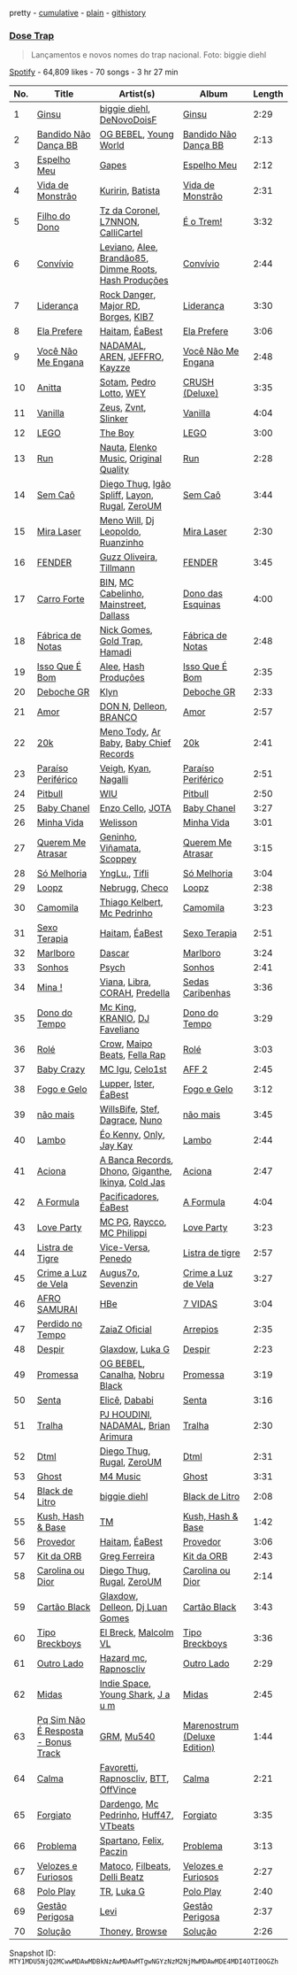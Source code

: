 pretty - [cumulative](/playlists/cumulative/37i9dQZF1DWWlW7KLhEhCZ.md) - [plain](/playlists/plain/37i9dQZF1DWWlW7KLhEhCZ) - [githistory](https://github.githistory.xyz/mackorone/spotify-playlist-archive/blob/main/playlists/plain/37i9dQZF1DWWlW7KLhEhCZ)

### [Dose Trap](https://open.spotify.com/playlist/37i9dQZF1DWWlW7KLhEhCZ)

> Lançamentos e novos nomes do trap nacional\. Foto: biggie diehl

[Spotify](https://open.spotify.com/user/spotify) - 64,809 likes - 70 songs - 3 hr 27 min

| No. | Title | Artist(s) | Album | Length |
|---|---|---|---|---|
| 1 | [Ginsu](https://open.spotify.com/track/7KoyckorHJQITxpNKlgLGd) | [biggie diehl](https://open.spotify.com/artist/4EEMmF8KqAKox5uogK8uhy), [DeNovoDoisF](https://open.spotify.com/artist/0lSios2UWNFih3tmKigSSW) | [Ginsu](https://open.spotify.com/album/71PoZjLjVVPlP9sZaan8Zt) | 2:29 |
| 2 | [Bandido Não Dança BB](https://open.spotify.com/track/57WYicG97oHBu0uJgd6u38) | [OG BEBEL](https://open.spotify.com/artist/00DTlsaKlzH3JrAjgU61Ha), [Young World](https://open.spotify.com/artist/3xryEc7ue6lV1kr3dp5PXY) | [Bandido Não Dança BB](https://open.spotify.com/album/3DF7jgjk6GJP0zrAmp2HGu) | 2:13 |
| 3 | [Espelho Meu](https://open.spotify.com/track/5i0ngsSwZMnYAZ9dLSg69f) | [Gapes](https://open.spotify.com/artist/3ADff4whbAS71o4L1B3vYu) | [Espelho Meu](https://open.spotify.com/album/1mjgSHNATnRWSqO7YJ7P9k) | 2:12 |
| 4 | [Vida de Monstrão](https://open.spotify.com/track/2RsjzV7yDdEsDSLoa1QZIP) | [Kuririn](https://open.spotify.com/artist/6R85n4akSmUKlnYZ2QnzmC), [Batista](https://open.spotify.com/artist/5P7LznAMG6vFpraIIoE3qp) | [Vida de Monstrão](https://open.spotify.com/album/26BZ117xBz1JYcK6q1HXLy) | 2:31 |
| 5 | [Filho do Dono](https://open.spotify.com/track/40TTpkt2jMUr9wDeZPcQD6) | [Tz da Coronel](https://open.spotify.com/artist/3lIU3RoZiHen1QXAQ3KQ9e), [L7NNON](https://open.spotify.com/artist/0JjPiLQNgAFaEkwoy56B1C), [CalliCartel](https://open.spotify.com/artist/0s5MMDYKWYf4XksClf5Oiq) | [É o Trem!](https://open.spotify.com/album/0D14aOyRKsQkrFVrB5idpx) | 3:32 |
| 6 | [Convívio](https://open.spotify.com/track/5nlrwiY4oXwJVn44f7QXVm) | [Leviano](https://open.spotify.com/artist/0xEdwBYYjxw6wk179Tq2sJ), [Alee](https://open.spotify.com/artist/6rk6Izp6o42fUdE0jRqAP4), [Brandão85](https://open.spotify.com/artist/2KwQkyJzT9r6Hh56jtfuse), [Dimme Roots](https://open.spotify.com/artist/4TNnhByA0EyFuJojfULhkz), [Hash Produções](https://open.spotify.com/artist/4BZ0ACrHCLropCpHJypPvV) | [Convívio](https://open.spotify.com/album/34zKJ185WkkKkeIYh3mYdF) | 2:44 |
| 7 | [Liderança](https://open.spotify.com/track/7dKz6xy1ZMywmrrP5HMw8u) | [Rock Danger](https://open.spotify.com/artist/1mjuRRMumbLmGmHmYvMDcb), [Major RD](https://open.spotify.com/artist/76hYPcWML9NGEh8LashwT5), [Borges](https://open.spotify.com/artist/6jBww4kwlSrjaNYP7AQPtX), [KIB7](https://open.spotify.com/artist/7lSYO6wq6ueSYYIEUbF92u) | [Liderança](https://open.spotify.com/album/1VnaJPgFvfAzcQaegraRDc) | 3:30 |
| 8 | [Ela Prefere](https://open.spotify.com/track/0EqGh9MPhGIl9YpDtISXzs) | [Haitam](https://open.spotify.com/artist/3J0t4JNgTyjwqRaXo5pNlW), [ÉaBest](https://open.spotify.com/artist/7skt0YXuBGQZr4LGkyTShp) | [Ela Prefere](https://open.spotify.com/album/5ssmX17KaFCnjYIPlGzNZH) | 3:06 |
| 9 | [Você Não Me Engana](https://open.spotify.com/track/0l6kyN9OGEeItNfAG8fBcT) | [NADAMAL](https://open.spotify.com/artist/3YVxmhkewoRHu8WFgWlCb7), [AREN](https://open.spotify.com/artist/31QiBU59hNzPdCfPpRXykC), [JEFFRO](https://open.spotify.com/artist/5jkObTziesSFoINHI1ZVUi), [Kayzze](https://open.spotify.com/artist/6g8qnSLnS0JoejFF4ulUBy) | [Você Não Me Engana](https://open.spotify.com/album/0CpgmuuB9cSB1tQbkTmydY) | 2:48 |
| 10 | [Anitta](https://open.spotify.com/track/0yWbax8mSylkgSmENayaMK) | [Sotam](https://open.spotify.com/artist/0xKbHuoAoxvPu5uGax4d9l), [Pedro Lotto](https://open.spotify.com/artist/23ot0eI6ByBW6LrlBfr2bm), [WEY](https://open.spotify.com/artist/6nZ39vMOOOgXQ471Jy5jhR) | [CRUSH \(Deluxe\)](https://open.spotify.com/album/2ukPa1F8geGxLMNzIDf0E9) | 3:35 |
| 11 | [Vanilla](https://open.spotify.com/track/7H37PKMcPFhKOL1Lrw55lC) | [Zeus](https://open.spotify.com/artist/5kgI1wqNVu9xTVu6yO4nQG), [Zvnt](https://open.spotify.com/artist/7IAvWOym99EaN5yJShXCDZ), [Slinker](https://open.spotify.com/artist/11flj5oByHLQ99jY86CMnG) | [Vanilla](https://open.spotify.com/album/5WLG7MNwrRUbRhYJpC6tlA) | 4:04 |
| 12 | [LEGO](https://open.spotify.com/track/0w8qTS5ZNeB7kDOIyUyzNt) | [The Boy](https://open.spotify.com/artist/2RDrgRouTQ289ET075WYuC) | [LEGO](https://open.spotify.com/album/6WKEiUJP8w1DiGPioPV5tW) | 3:00 |
| 13 | [Run](https://open.spotify.com/track/6uJG0R5QFvJXbp2KLZrBFy) | [Nauta](https://open.spotify.com/artist/4AgzhiI0w5c5simIeNuyh4), [Elenko Music](https://open.spotify.com/artist/6OAAuXhPzzofYSaiIGHasL), [Original Quality](https://open.spotify.com/artist/5ZTnWo7IY6rdIxm6aTSR84) | [Run](https://open.spotify.com/album/28FU9DxhpBwAy57qZHDWV0) | 2:28 |
| 14 | [Sem Caô](https://open.spotify.com/track/0zWSf9ioU5adUq5OBchHVn) | [Diego Thug](https://open.spotify.com/artist/4XJyjyOJnsvtZEi5isgKSw), [Igão Spliff](https://open.spotify.com/artist/5JK0D8vobAenISPqlnWa2A), [Layon](https://open.spotify.com/artist/2R1MjyjeU1hAm7EFGN6TDf), [Rugal](https://open.spotify.com/artist/2rI145bvCczreyC9mvk9hy), [ZeroUM](https://open.spotify.com/artist/6iMqvz6RouFq1o4IHJ7HVy) | [Sem Caô](https://open.spotify.com/album/6JJwqsviVDMojkysME4c66) | 3:44 |
| 15 | [Mira Laser](https://open.spotify.com/track/12WxZikyM1bOt0WZmI98aQ) | [Meno Will](https://open.spotify.com/artist/2WSCexbkl1P97BKo4FU2QE), [Dj Leopoldo](https://open.spotify.com/artist/2M52eKgaUDTtOV11sxXk1o), [Ruanzinho](https://open.spotify.com/artist/3F6YQLCVjGIS7MHQnFOd61) | [Mira Laser](https://open.spotify.com/album/6G7llM9QAMg8qbMTzmNcJ9) | 2:30 |
| 16 | [FENDER](https://open.spotify.com/track/4pHIhcENDNyf9gThecGMYk) | [Guzz Oliveira](https://open.spotify.com/artist/466UpoPW1TvZFHLP9KDjtN), [Tillmann](https://open.spotify.com/artist/4ozkb2MvrszWeLI6moQi8h) | [FENDER](https://open.spotify.com/album/0VkYr5Suniyl9CWt3g3v86) | 3:45 |
| 17 | [Carro Forte](https://open.spotify.com/track/1TL33F4bcT9fZPSqvUbFV5) | [BIN](https://open.spotify.com/artist/1WXbiUMl1AT9Inb619xPUg), [MC Cabelinho](https://open.spotify.com/artist/1WQBwwssN6r8DSjUlkyUGW), [Mainstreet](https://open.spotify.com/artist/25XJqeReVV38w0tR04GGBd), [Dallass](https://open.spotify.com/artist/4LAFtDzlQM89xov636hMVv) | [Dono das Esquinas](https://open.spotify.com/album/1A0a8bYGqm5tC4vgSnvDmK) | 4:00 |
| 18 | [Fábrica de Notas](https://open.spotify.com/track/3ZondRd3t9BzoWvpERYuoF) | [Nick Gomes](https://open.spotify.com/artist/3d52XAFoEyraIeu5qDSosa), [Gold Trap](https://open.spotify.com/artist/1ZBuX2PCFjGXvgODJDuXkU), [Hamadi](https://open.spotify.com/artist/0GNVXhyrk0aYAG2O9rRt04) | [Fábrica de Notas](https://open.spotify.com/album/2Dy5vNT1vc5HHaqAevpPSC) | 2:48 |
| 19 | [Isso Que É Bom](https://open.spotify.com/track/2LUj933qs4IEFzSLLS9aJS) | [Alee](https://open.spotify.com/artist/6rk6Izp6o42fUdE0jRqAP4), [Hash Produções](https://open.spotify.com/artist/4BZ0ACrHCLropCpHJypPvV) | [Isso Que É Bom](https://open.spotify.com/album/5FtV4axHZhRLHjT33tpaMk) | 2:35 |
| 20 | [Deboche GR](https://open.spotify.com/track/7fNZClKkZxjWr5NEOAOjrN) | [Klyn](https://open.spotify.com/artist/01dmDF9czGp6mlNKFeD1cm) | [Deboche GR](https://open.spotify.com/album/0j4gRJQhT5ONxa2sMs5Myz) | 2:33 |
| 21 | [Amor](https://open.spotify.com/track/7LrazjKDQBrzDkm0yqaNNl) | [DON N](https://open.spotify.com/artist/7nXebEUW7acI1RixBIKEA1), [Delleon](https://open.spotify.com/artist/5qfEsHuNWVkGs5diuRf5OK), [BRANCO](https://open.spotify.com/artist/3gBGVgIX66bvkH5nEil5Lz) | [Amor](https://open.spotify.com/album/6Gx63T9Zq4K6XqsuWZVRJu) | 2:57 |
| 22 | [20k](https://open.spotify.com/track/5jQrHKl7ehUznLOjbqQMOl) | [Meno Tody](https://open.spotify.com/artist/2mNP0EIVZICxF8NJ46SG0L), [Ar Baby](https://open.spotify.com/artist/2AT3153fquK7QLZYfOLi9K), [Baby Chief Records](https://open.spotify.com/artist/1kytZpbYcSINavzrDrfpDd) | [20k](https://open.spotify.com/album/5Mg7iSImJ358j645v2jTKx) | 2:41 |
| 23 | [Paraíso Periférico](https://open.spotify.com/track/0piW8h3hjHkKfEJu6LzU7j) | [Veigh](https://open.spotify.com/artist/4YqwRbMLqGHRHLS1w2ZKse), [Kyan](https://open.spotify.com/artist/05qCf6M7E7AxizHVmrcPqh), [Nagalli](https://open.spotify.com/artist/6TPJK8tv3AKKSsw0lENTQk) | [Paraíso Periférico](https://open.spotify.com/album/1TQdoLB4Ys0i4qCw693kZR) | 2:51 |
| 24 | [Pitbull](https://open.spotify.com/track/4BbZUFzlbx4mVR1r0Z35x2) | [WIU](https://open.spotify.com/artist/3MrDVzg7ZXaYMyQmbDInr7) | [Pitbull](https://open.spotify.com/album/6EwvwqxByg8Ll9VJmeqBcc) | 2:50 |
| 25 | [Baby Chanel](https://open.spotify.com/track/67REt5dJAxe4CpiwGtQtSg) | [Enzo Cello](https://open.spotify.com/artist/5d6V3NZSeR7XZmEkf8inaU), [JOTA](https://open.spotify.com/artist/4uT4e6Xj84gS0G3PrBw9Fk) | [Baby Chanel](https://open.spotify.com/album/02QW04fOuRwHm41NWdYzuc) | 3:27 |
| 26 | [Minha Vida](https://open.spotify.com/track/2NIwJ0BXryqFfArHKCPiV1) | [Welisson](https://open.spotify.com/artist/0a7FE3vf12P5MRkp6eYwBQ) | [Minha Vida](https://open.spotify.com/album/6vituzkW1HmE4WTv8nqCpN) | 3:01 |
| 27 | [Querem Me Atrasar](https://open.spotify.com/track/2BF32XzVlYYdjRAb5C2fJQ) | [Geninho](https://open.spotify.com/artist/4bLNPnwrhcXfY6RYrPqemy), [Viñamata](https://open.spotify.com/artist/5rpXRksG6PDOhZgRK9iaBC), [Scoppey](https://open.spotify.com/artist/70SW7kxgroNfFqOB2IFHz5) | [Querem Me Atrasar](https://open.spotify.com/album/5eSLVHJDlLp5FLndtzS9Tj) | 3:15 |
| 28 | [Só Melhoria](https://open.spotify.com/track/0ThZimTDpDOcFeh7SbIUZU) | [YngLu.](https://open.spotify.com/artist/2PfM7oa1J4LuIEdTrwJ4ZH), [Tifli](https://open.spotify.com/artist/0ldh1JBzb2SEDjaqFP5Y8h) | [Só Melhoria](https://open.spotify.com/album/6wANtceggS1duh3n9Rn4D5) | 3:04 |
| 29 | [Loopz](https://open.spotify.com/track/2mheIaHBWW040BPzf1bG0C) | [Nebrugg](https://open.spotify.com/artist/2UD8upUvL1eqllSlMpDIeC), [Checo](https://open.spotify.com/artist/07s80klBJroLH5WqnVIyeB) | [Loopz](https://open.spotify.com/album/6Xhsd7VbqyhlSbSwIpn2Ky) | 2:38 |
| 30 | [Camomila](https://open.spotify.com/track/5GA2k3zSZ8QcpA7U5mKefj) | [Thiago Kelbert](https://open.spotify.com/artist/54rY6D7VjLPPMTZqCeVkVa), [Mc Pedrinho](https://open.spotify.com/artist/1etNnR2SdlelBQAICa2Q5m) | [Camomila](https://open.spotify.com/album/46ZFMknkTMreOd2ErKTo0W) | 3:23 |
| 31 | [Sexo Terapia](https://open.spotify.com/track/6dJvdQ1ZGRXFhcBCVN6nFd) | [Haitam](https://open.spotify.com/artist/3J0t4JNgTyjwqRaXo5pNlW), [ÉaBest](https://open.spotify.com/artist/7skt0YXuBGQZr4LGkyTShp) | [Sexo Terapia](https://open.spotify.com/album/6Ii63RpYmuWMloPUXu5RZi) | 2:51 |
| 32 | [Marlboro](https://open.spotify.com/track/6PSqBf9CgUhXmp87c78dSP) | [Dascar](https://open.spotify.com/artist/4xMLWhVR0oGEfR4jh6Bni6) | [Marlboro](https://open.spotify.com/album/0kOOqnjpRZSp3MWSntd3qd) | 3:24 |
| 33 | [Sonhos](https://open.spotify.com/track/7hFAchNP8a1AwrLsPqqVvf) | [Psych](https://open.spotify.com/artist/56cqVCO3vabMghliZvW9S1) | [Sonhos](https://open.spotify.com/album/75qLs9R0LxTeCYn0onmOgl) | 2:41 |
| 34 | [Mina !](https://open.spotify.com/track/5KSHMmsuvSbjGPo0zIR3Kw) | [Viana](https://open.spotify.com/artist/1b0BeyC09jlLynQMAdAgmt), [Libra](https://open.spotify.com/artist/23hcgNPBDfBMUUTzNxo5me), [CORAH](https://open.spotify.com/artist/1FkvSTS3hFxof9SbRYgXq4), [Predella](https://open.spotify.com/artist/3lMQtpA4i6FrIe6DmDfDVa) | [Sedas Caribenhas](https://open.spotify.com/album/1gj94KKulGfMVINrsWqLEG) | 3:36 |
| 35 | [Dono do Tempo](https://open.spotify.com/track/1XEy922wlmhiOW1TQoW3BZ) | [Mc King](https://open.spotify.com/artist/1g2Y9BdMQmy2dp5oLbInjz), [KRANIO](https://open.spotify.com/artist/6J1S0t1vRR7f6wcTWh4Qql), [DJ Faveliano](https://open.spotify.com/artist/53SS1Ab7P1dG97hT8jwAKQ) | [Dono do Tempo](https://open.spotify.com/album/0t34IJmpRmUsiSbBwpTNg1) | 3:29 |
| 36 | [Rolé](https://open.spotify.com/track/1MnXqBay7lHiPyGSAopddT) | [Crow](https://open.spotify.com/artist/44pAmp33rQVeeIcgkHt3bS), [Maipo Beats](https://open.spotify.com/artist/63BTHXg5UTtmmAiAGc0fQx), [Fella Rap](https://open.spotify.com/artist/0qdqMdbxiKiRrQ84Z8RRhB) | [Rolé](https://open.spotify.com/album/7lRaIN76XyE7zWrI5caGAG) | 3:03 |
| 37 | [Baby Crazy](https://open.spotify.com/track/4vnndKSuCrTU2A1Zoy34kM) | [MC Igu](https://open.spotify.com/artist/5K854sjdzabwOy9KltU3Po), [Celo1st](https://open.spotify.com/artist/6RC5tRbakJ46EExHuPmxzK) | [AFF 2](https://open.spotify.com/album/5CJ0xydncC3hghAX0YXDFK) | 2:45 |
| 38 | [Fogo e Gelo](https://open.spotify.com/track/2je52ZKqo7N9aPKcsA51Hk) | [Lupper](https://open.spotify.com/artist/6xa7IcwSnl1KJSj4i7Om4Q), [Ister](https://open.spotify.com/artist/2jRQbOLfk3aOCfmWpplxNe), [ÉaBest](https://open.spotify.com/artist/7skt0YXuBGQZr4LGkyTShp) | [Fogo e Gelo](https://open.spotify.com/album/4Zx1rP91mQzZOGf3dQ5wtB) | 3:12 |
| 39 | [não mais](https://open.spotify.com/track/7dSOWUPP9KkixmLRHnmHgL) | [WillsBife](https://open.spotify.com/artist/3QlBuIqyonbRMU1yZIh7o3), [Stef](https://open.spotify.com/artist/1EMUjMLPKwHMe4tgY2szbF), [Dagrace](https://open.spotify.com/artist/5RWAfDPfPQklvfe40tNxWT), [Nuno](https://open.spotify.com/artist/1lg8hQQPsc2Qf4uiVhrqyf) | [não mais](https://open.spotify.com/album/5LXYNQNliYB8Ijp4ZRBgUi) | 3:45 |
| 40 | [Lambo](https://open.spotify.com/track/7EsBJOOyDURdHONdOr6f0w) | [Éo Kenny](https://open.spotify.com/artist/5PHltiN9B2xTiLs7Wx3BLW), [Only](https://open.spotify.com/artist/30uDJX6kWWopOA7Aq2HlJV), [Jay Kay](https://open.spotify.com/artist/1hMrgRIkEemGJWByc74Kki) | [Lambo](https://open.spotify.com/album/0PeDMcIH7ZmY9i2WVgc95S) | 2:44 |
| 41 | [Aciona](https://open.spotify.com/track/1cPOLXJ4Xs4CZScyVkLGHV) | [A Banca Records](https://open.spotify.com/artist/0Do6bAo2kcVLp7ekzypskJ), [Dhono](https://open.spotify.com/artist/6eRkkTM21mVDrWHAFl4W6j), [Giganthe](https://open.spotify.com/artist/1zChRFlMhgA4MLX0xUPSXg), [Ikinya](https://open.spotify.com/artist/3P9UYzQwlhR3HczWdbtcmU), [Cold Jas](https://open.spotify.com/artist/4QpdIDbwY9wKmcobBWYy3b) | [Aciona](https://open.spotify.com/album/3WG3OornuWvVBw7Aa6yqFy) | 2:47 |
| 42 | [A Formula](https://open.spotify.com/track/3wsrYwkv6MkBS1tkntQCXV) | [Pacificadores](https://open.spotify.com/artist/2uwIwpXUSnFLDvw6tfiX43), [ÉaBest](https://open.spotify.com/artist/7skt0YXuBGQZr4LGkyTShp) | [A Formula](https://open.spotify.com/album/098pksTeqAzmPyDsG7mCmn) | 4:04 |
| 43 | [Love Party](https://open.spotify.com/track/76GSnZgg2YEYzBfpF9lEAw) | [MC PG](https://open.spotify.com/artist/2vl278iLkl20FIEnTRDQm8), [Raycco](https://open.spotify.com/artist/4EiUouIqWkYsbRy641SgAJ), [MC Philippi](https://open.spotify.com/artist/5LHHGHsyMO0L2AiwRRVbDL) | [Love Party](https://open.spotify.com/album/0zFu9HlCCbT88wfR4RV6aX) | 3:23 |
| 44 | [Listra de Tigre](https://open.spotify.com/track/5XoZ8yU3f3JdLbQZqF4tIY) | [Vice\-Versa](https://open.spotify.com/artist/3uFYZKcA0ABjsnxzgEBhKX), [Penedo](https://open.spotify.com/artist/0OOJauiKTaXELK8I3tP24T) | [Listra de tigre](https://open.spotify.com/album/6SGNUEsaf6yOq4rY9f10md) | 2:57 |
| 45 | [Crime a Luz de Vela](https://open.spotify.com/track/4NguKvzOObYab1caQlfZhg) | [Augus7o](https://open.spotify.com/artist/78iJtzui4jnlK1KsDnlykz), [Sevenzin](https://open.spotify.com/artist/5iTwch66mSRiTljPrAnsGV) | [Crime a Luz de Vela](https://open.spotify.com/album/0WTyOIwDymle3f5DUDDorV) | 3:27 |
| 46 | [AFRO SAMURAI](https://open.spotify.com/track/5NpbSG5VbSeszEcoK4WZi9) | [HBe](https://open.spotify.com/artist/15rnS5CZKmu5FJ3fkM8C1y) | [7 VIDAS](https://open.spotify.com/album/6SGrnfR9utn4FBIaj1xGOz) | 3:04 |
| 47 | [Perdido no Tempo](https://open.spotify.com/track/7FHXiJIbam1nfZhhg3rcgk) | [ZaiaZ Oficial](https://open.spotify.com/artist/1wA1YTpr7NeuGIeL6MvePg) | [Arrepios](https://open.spotify.com/album/0QYrUzZtcbPZYNwPYE2Tr8) | 2:35 |
| 48 | [Despir](https://open.spotify.com/track/4kGqIlMJNWthcV28QY7Guf) | [Glaxdow](https://open.spotify.com/artist/3B9B025GMpqnlHUzkH06Z2), [Luka G](https://open.spotify.com/artist/7C8aOOowROEiSZ9YfhFAg9) | [Despir](https://open.spotify.com/album/16MqWmUVJDuMVkpGwpQ5qu) | 2:23 |
| 49 | [Promessa](https://open.spotify.com/track/3gIY16RKoLL7vUBDNz6eVw) | [OG BEBEL](https://open.spotify.com/artist/00DTlsaKlzH3JrAjgU61Ha), [Canalha](https://open.spotify.com/artist/6egerencVd9waJcHzuQA77), [Nobru Black](https://open.spotify.com/artist/5t7bPHYwPWyUo2J0RBUiy7) | [Promessa](https://open.spotify.com/album/2ULgsLE4yJPo8DgCthdpiF) | 3:19 |
| 50 | [Senta](https://open.spotify.com/track/7iIPFHWNQsPiefonUwoI3k) | [Elicê](https://open.spotify.com/artist/7IWi4NOiLz0JJ0qJhCYLN0), [Dababi](https://open.spotify.com/artist/54UvxZkNZlwt4Gm8JYMg0b) | [Senta](https://open.spotify.com/album/5AYk5IV25N14Qj4FUvxuYu) | 3:16 |
| 51 | [Tralha](https://open.spotify.com/track/7jImw7w9MBwdLiKktjLnhF) | [PJ HOUDINI](https://open.spotify.com/artist/3nfVTPYDnppERKGCRS4vim), [NADAMAL](https://open.spotify.com/artist/3YVxmhkewoRHu8WFgWlCb7), [Brian Arimura](https://open.spotify.com/artist/3564y3B882wmolbLQVDVzZ) | [Tralha](https://open.spotify.com/album/2vQJRbwYVrUjJB6NvpvXu0) | 2:30 |
| 52 | [Dtml](https://open.spotify.com/track/5OLrCfwG3L1Xq24FDvIyUV) | [Diego Thug](https://open.spotify.com/artist/4XJyjyOJnsvtZEi5isgKSw), [Rugal](https://open.spotify.com/artist/2rI145bvCczreyC9mvk9hy), [ZeroUM](https://open.spotify.com/artist/6iMqvz6RouFq1o4IHJ7HVy) | [Dtml](https://open.spotify.com/album/2cIDEiDekBHyduSkY1UBVX) | 2:31 |
| 53 | [Ghost](https://open.spotify.com/track/3hgzY8QU9vfmYrMKSasPo2) | [M4 Music](https://open.spotify.com/artist/5LwBAQySQWohBYpVgbrOUV) | [Ghost](https://open.spotify.com/album/67yPDH9QDsj73AFCgvjPCm) | 3:31 |
| 54 | [Black de Litro](https://open.spotify.com/track/6kDhl1A22zVNvW9AQAmGu4) | [biggie diehl](https://open.spotify.com/artist/4EEMmF8KqAKox5uogK8uhy) | [Black de Litro](https://open.spotify.com/album/7z7Ubw7DnNvnh4FngrXup4) | 2:08 |
| 55 | [Kush, Hash & Base](https://open.spotify.com/track/5aquzG1XgJPwd16QHWBbLi) | [TM](https://open.spotify.com/artist/6ZxBX1o4MP3v82Gt7eiCIA) | [Kush, Hash & Base](https://open.spotify.com/album/4eeUtuuUhaxfn1v8wsj9Np) | 1:42 |
| 56 | [Provedor](https://open.spotify.com/track/1u7TK9k79vBRkfoYY4D7FN) | [Haitam](https://open.spotify.com/artist/3J0t4JNgTyjwqRaXo5pNlW), [ÉaBest](https://open.spotify.com/artist/7skt0YXuBGQZr4LGkyTShp) | [Provedor](https://open.spotify.com/album/0als1yPY1TlyEVRqTxQ2Er) | 3:06 |
| 57 | [Kit da ORB](https://open.spotify.com/track/2qM4CuUfQv1sIKmklUPBMR) | [Greg Ferreira](https://open.spotify.com/artist/2e8RAcYXYt5IStoaaQWcG8) | [Kit da ORB](https://open.spotify.com/album/7yppu7EzK4KAoMiGtaMFHc) | 2:43 |
| 58 | [Carolina ou Dior](https://open.spotify.com/track/4Kb9HVtgY4oD0ha8N62Zrt) | [Diego Thug](https://open.spotify.com/artist/4XJyjyOJnsvtZEi5isgKSw), [Rugal](https://open.spotify.com/artist/2rI145bvCczreyC9mvk9hy), [ZeroUM](https://open.spotify.com/artist/6iMqvz6RouFq1o4IHJ7HVy) | [Carolina ou Dior](https://open.spotify.com/album/3SAbAyQwy0bKafCkjSzQ9x) | 2:14 |
| 59 | [Cartão Black](https://open.spotify.com/track/3Y6Xp7qXQdCbJHeJYjRbES) | [Glaxdow](https://open.spotify.com/artist/3B9B025GMpqnlHUzkH06Z2), [Delleon](https://open.spotify.com/artist/5qfEsHuNWVkGs5diuRf5OK), [Dj Luan Gomes](https://open.spotify.com/artist/34kJWuUS4hNN1MkqiIG0dS) | [Cartão Black](https://open.spotify.com/album/1MOUavIlCKIz9VBSpIzoGO) | 3:43 |
| 60 | [Tipo Breckboys](https://open.spotify.com/track/4a1Y0ecjGwiiyjulY4bTVI) | [El Breck](https://open.spotify.com/artist/0xZFp9Fx8xZft7R6FMxbwO), [Malcolm VL](https://open.spotify.com/artist/6pJi8PaFlp6aNvOw3e0ONm) | [Tipo Breckboys](https://open.spotify.com/album/6eoqekxTbTrmKyfmNtndow) | 3:36 |
| 61 | [Outro Lado](https://open.spotify.com/track/5NKxhHHDOiTXzpVIjAY5C5) | [Hazard mc](https://open.spotify.com/artist/2bR76ywFDr51vWwnkD7S71), [Rapnoscliv](https://open.spotify.com/artist/4Y9cxjqPg4w6fZKlgfuUcZ) | [Outro Lado](https://open.spotify.com/album/2p2AFWViHOUFePZi3Ug94I) | 2:29 |
| 62 | [Midas](https://open.spotify.com/track/0Z9GyLkufsC07ut3oYoYzQ) | [Indie Space](https://open.spotify.com/artist/0W1Rb8JlinMAExLtluwWxr), [Young Shark](https://open.spotify.com/artist/2hSVx8KJaq0tt3P2eiYT8D), [J a u m](https://open.spotify.com/artist/1IyuVaJ5TMJ9GYJBYVu5Di) | [Midas](https://open.spotify.com/album/4NCVk7TXkHFnkRfk20bQ0U) | 2:45 |
| 63 | [Pq Sim Não É Resposta \- Bonus Track](https://open.spotify.com/track/7posYYdKlbqTs1UyArE3lT) | [GRM](https://open.spotify.com/artist/5KbUwTcxIf9zO88ex1lYXr), [Mu540](https://open.spotify.com/artist/13yQqjPy4Esq0Ru3R1fipU) | [Marenostrum \(Deluxe Edition\)](https://open.spotify.com/album/6XDqJ4Ao5AF9k98lihdFiV) | 1:44 |
| 64 | [Calma](https://open.spotify.com/track/33YsNmaKW6YaZj1T8LabAn) | [Favoretti](https://open.spotify.com/artist/0H338NbXB0S4DIeA7Jkxl7), [Rapnoscliv](https://open.spotify.com/artist/4Y9cxjqPg4w6fZKlgfuUcZ), [BTT](https://open.spotify.com/artist/1319bjx78Ow9zfgP3lsmzF), [OffVince](https://open.spotify.com/artist/3yU3J3JdBljsMrYIFTn62t) | [Calma](https://open.spotify.com/album/4UYFA2CsmhhUqSR2NFnGTy) | 2:21 |
| 65 | [Forgiato](https://open.spotify.com/track/1FdGSphufpu3JfkkKoC9fd) | [Dardengo](https://open.spotify.com/artist/0Pi1TPqChRnaXBDqKIkVxE), [Mc Pedrinho](https://open.spotify.com/artist/1etNnR2SdlelBQAICa2Q5m), [Huff47](https://open.spotify.com/artist/3nAsHyA8TGuCi7ev9HvIQY), [VTbeats](https://open.spotify.com/artist/3zN0VxVwmxzkNpYYEV2TJX) | [Forgiato](https://open.spotify.com/album/2LUmukoemsrp4OzV0eZWpz) | 3:35 |
| 66 | [Problema](https://open.spotify.com/track/0rOQ7wCFfXNwyWYqbtKKjb) | [Spartano](https://open.spotify.com/artist/5VkAxeOIPrz93DkfyhdHDL), [Felix](https://open.spotify.com/artist/3IC1ZhSDm04wMcWwl8bh06), [Paczin](https://open.spotify.com/artist/5jTwmL3W9w5DWeTUhSL4kS) | [Problema](https://open.spotify.com/album/3Frf8JZ3cinrSMaScM9e1e) | 3:13 |
| 67 | [Velozes e Furiosos](https://open.spotify.com/track/3B8w9xFc1vMrzgnTWflhWe) | [Matoco](https://open.spotify.com/artist/0P24tsiuTUInzOwbEM6LXG), [Filbeats](https://open.spotify.com/artist/0C1TQdWE8gSdIdZkyQhcdP), [Delli Beatz](https://open.spotify.com/artist/7EaQWxFZ0tJfoXylyF4dSn) | [Velozes e Furiosos](https://open.spotify.com/album/6ikjvD00QCucE5CiJj1vCc) | 2:27 |
| 68 | [Polo Play](https://open.spotify.com/track/6xgxly2TQ501NjZcrCshBD) | [TR](https://open.spotify.com/artist/2CotyFTVKWR1jJLPTrrjdu), [Luka G](https://open.spotify.com/artist/7C8aOOowROEiSZ9YfhFAg9) | [Polo Play](https://open.spotify.com/album/5FzodxlzOeoOapYbqYJz8J) | 2:40 |
| 69 | [Gestão Perigosa](https://open.spotify.com/track/2EngGk2WRKQ1GJwkw6tYmm) | [Levi](https://open.spotify.com/artist/0XYQf3kQubzm7Ztvmnukka) | [Gestão Perigosa](https://open.spotify.com/album/6ZMM9cDOSqjuXtW7FXkLQI) | 2:37 |
| 70 | [Solução](https://open.spotify.com/track/5SgfkZNUYEDXfd0F8WnIeE) | [Thoney](https://open.spotify.com/artist/5cfwt0fcJRn2cmp8TckzFu), [Browse](https://open.spotify.com/artist/7uts7M7Hb1i1cV1aiaAmDS) | [Solução](https://open.spotify.com/album/7ywmipI3xDBZEoKAzplFUU) | 2:26 |

Snapshot ID: `MTY1MDU5NjQ2MCwwMDAwMDBkNzAwMDAwMTgwNGYzNzM2NjMwMDAwMDE4MDI4OTI0OGZh`
